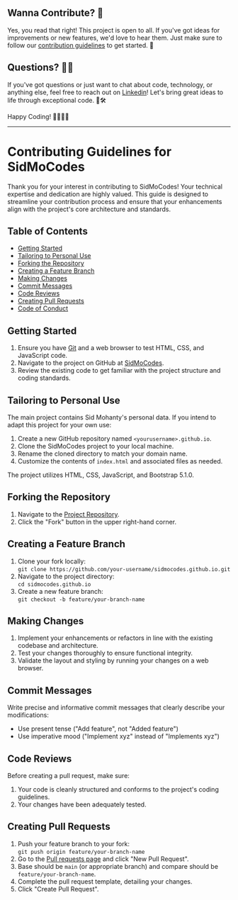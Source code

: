
## Wanna Contribute? 🤝

Yes, you read that right! This project is open to all. If you've got ideas for improvements or new features, we'd love to hear them. Just make sure to follow our [contribution guidelines](CONTRIBUTE.md) to get started. 🙌

## Questions? 🤷‍♀️

If you've got questions or just want to chat about code, technology, or anything else, feel free to reach out on [Linkedin](https://www.linkedin.com/in/ssmohanty)! Let's bring great ideas to life through exceptional code. 💖🛠️

Happy Coding! 👩‍💻👨‍💻

---

# Contributing Guidelines for SidMoCodes

Thank you for your interest in contributing to SidMoCodes! Your technical expertise and dedication are highly valued. This guide is designed to streamline your contribution process and ensure that your enhancements align with the project's core architecture and standards.

## Table of Contents

- [Getting Started](#getting-started)
- [Tailoring to Personal Use](#tailoring-to-personal-use)
- [Forking the Repository](#forking-the-repository)
- [Creating a Feature Branch](#creating-a-feature-branch)
- [Making Changes](#making-changes)
- [Commit Messages](#commit-messages)
- [Code Reviews](#code-reviews)
- [Creating Pull Requests](#creating-pull-requests)
- [Code of Conduct](#code-of-conduct)

## Getting Started

1. Ensure you have [Git](https://git-scm.com/) and a web browser to test HTML, CSS, and JavaScript code.
2. Navigate to the project on GitHub at [SidMoCodes](https://github.com/sidmocodes/sidmocodes.github.io).
3. Review the existing code to get familiar with the project structure and coding standards.

## Tailoring to Personal Use

The main project contains Sid Mohanty's personal data. If you intend to adapt this project for your own use:

1. Create a new GitHub repository named `<yourusername>.github.io`.
2. Clone the SidMoCodes project to your local machine.
3. Rename the cloned directory to match your domain name.
4. Customize the contents of `index.html` and associated files as needed.

The project utilizes HTML, CSS, JavaScript, and Bootstrap 5.1.0.

## Forking the Repository

1. Navigate to the [Project Repository](https://github.com/sidmocodes/sidmocodes.github.io).
2. Click the "Fork" button in the upper right-hand corner.

## Creating a Feature Branch

1. Clone your fork locally:  
   `git clone https://github.com/your-username/sidmocodes.github.io.git`
2. Navigate to the project directory:  
   `cd sidmocodes.github.io`
3. Create a new feature branch:  
   `git checkout -b feature/your-branch-name`

## Making Changes

1. Implement your enhancements or refactors in line with the existing codebase and architecture.
2. Test your changes thoroughly to ensure functional integrity.
3. Validate the layout and styling by running your changes on a web browser.

## Commit Messages

Write precise and informative commit messages that clearly describe your modifications:

- Use present tense ("Add feature", not "Added feature")
- Use imperative mood ("Implement xyz" instead of "Implements xyz")

## Code Reviews

Before creating a pull request, make sure:

1. Your code is cleanly structured and conforms to the project's coding guidelines.
2. Your changes have been adequately tested.

## Creating Pull Requests

1. Push your feature branch to your fork:  
   `git push origin feature/your-branch-name`
2. Go to the [Pull requests page](https://github.com/sidmocodes/sidmocodes.github.io/pulls) and click "New Pull Request".
3. Base should be `main` (or appropriate branch) and compare should be `feature/your-branch-name`.
4. Complete the pull request template, detailing your changes.
5. Click "Create Pull Request".
